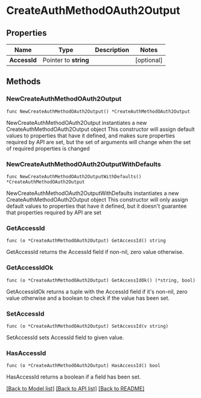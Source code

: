 # CreateAuthMethodOAuth2Output

## Properties

Name | Type | Description | Notes
------------ | ------------- | ------------- | -------------
**AccessId** | Pointer to **string** |  | [optional] 

## Methods

### NewCreateAuthMethodOAuth2Output

`func NewCreateAuthMethodOAuth2Output() *CreateAuthMethodOAuth2Output`

NewCreateAuthMethodOAuth2Output instantiates a new CreateAuthMethodOAuth2Output object
This constructor will assign default values to properties that have it defined,
and makes sure properties required by API are set, but the set of arguments
will change when the set of required properties is changed

### NewCreateAuthMethodOAuth2OutputWithDefaults

`func NewCreateAuthMethodOAuth2OutputWithDefaults() *CreateAuthMethodOAuth2Output`

NewCreateAuthMethodOAuth2OutputWithDefaults instantiates a new CreateAuthMethodOAuth2Output object
This constructor will only assign default values to properties that have it defined,
but it doesn't guarantee that properties required by API are set

### GetAccessId

`func (o *CreateAuthMethodOAuth2Output) GetAccessId() string`

GetAccessId returns the AccessId field if non-nil, zero value otherwise.

### GetAccessIdOk

`func (o *CreateAuthMethodOAuth2Output) GetAccessIdOk() (*string, bool)`

GetAccessIdOk returns a tuple with the AccessId field if it's non-nil, zero value otherwise
and a boolean to check if the value has been set.

### SetAccessId

`func (o *CreateAuthMethodOAuth2Output) SetAccessId(v string)`

SetAccessId sets AccessId field to given value.

### HasAccessId

`func (o *CreateAuthMethodOAuth2Output) HasAccessId() bool`

HasAccessId returns a boolean if a field has been set.


[[Back to Model list]](../README.md#documentation-for-models) [[Back to API list]](../README.md#documentation-for-api-endpoints) [[Back to README]](../README.md)


